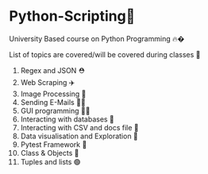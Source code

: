 # Python-Scripting🎯
University Based course on Python Programming 🔥�

List of topics are covered/will be covered during classes 🎒
1. Regex and JSON ⛑️
2. Web Scraping ✈️
3. Image Processing 🥇
4. Sending E-Mails 🧑‍🎨
5. GUI programming 👨‍🎓
6. Interacting with databases 📆
7. Interacting with CSV and docs file 📁
8. Data visualisation and Exploration 📂
9. Pytest Framework 🎒
10. Class & Objects 📗
11. Tuples and lists 🟢
